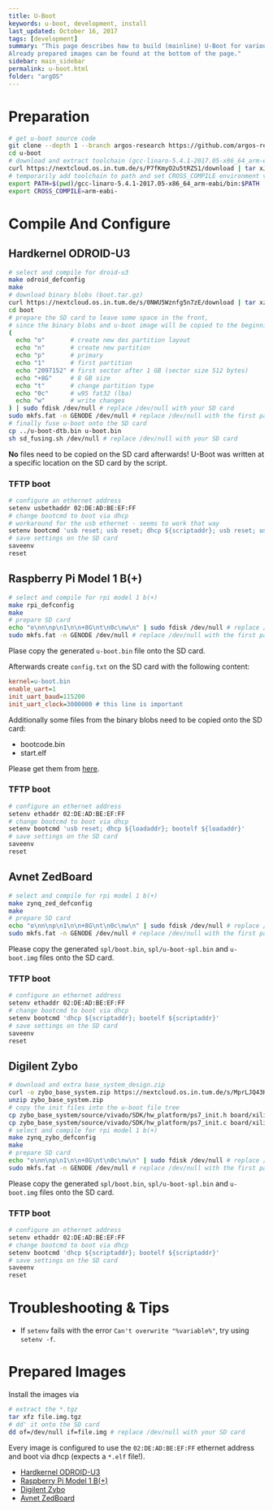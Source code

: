 ```yaml
---
title: U-Boot
keywords: u-boot, development, install
last_updated: October 16, 2017
tags: [development]
summary: "This page describes how to build (mainline) U-Boot for various platforms used by the argos-research project.
Already prepared images can be found at the bottom of the page."
sidebar: main_sidebar
permalink: u-boot.html
folder: "argOS"
---
```


# Preparation
```sh
# get u-boot source code
git clone --depth 1 --branch argos-research https://github.com/argos-research/u-boot.git
cd u-boot
# download and extract toolchain (gcc-linaro-5.4.1-2017.05-x86_64_arm-eabi.tar.xz)
curl https://nextcloud.os.in.tum.de/s/P7fKmyO2u5tRZS1/download | tar xJ
# temporarily add toolchain to path and set CROSS_COMPILE environment variable
export PATH=$(pwd)/gcc-linaro-5.4.1-2017.05-x86_64_arm-eabi/bin:$PATH
export CROSS_COMPILE=arm-eabi-
```

# Compile And Configure
## Hardkernel ODROID-U3
```sh
# select and compile for droid-u3
make odroid_defconfig
make
# download binary blobs (boot.tar.gz)
curl https://nextcloud.os.in.tum.de/s/0NWU5Wznfg5n7zE/download | tar xz
cd boot
# prepare the SD card to leave some space in the front,
# since the binary blobs and u-boot image will be copied to the beginning of it
(
  echo "o"       # create new dos partition layout
  echo "n"       # create new partition
  echo "p"       # primary
  echo "1"       # first partition
  echo "2097152" # first sector after 1 GB (sector size 512 bytes)
  echo "+8G"     # 8 GB size
  echo "t"       # change partition type
  echo "0c"      # w95 fat32 (lba)
  echo "w"       # write changes
) | sudo fdisk /dev/null # replace /dev/null with your SD card
sudo mkfs.fat -n GENODE /dev/null # replace /dev/null with the first partition of your SD card
# finally fuse u-boot onto the SD card
cp ../u-boot-dtb.bin u-boot.bin
sh sd_fusing.sh /dev/null # replace /dev/null with your SD card
```
**No** files need to be copied on the SD card afterwards!
U-Boot was written at a specific location on the SD card by the script.

### TFTP boot
```sh
# configure an ethernet address
setenv usbethaddr 02:DE:AD:BE:EF:FF
# change bootcmd to boot via dhcp
# workaround for the usb ethernet - seems to work that way
setenv bootcmd 'usb reset; usb reset; dhcp ${scriptaddr}; usb reset; usb stop; bootelf ${scriptaddr}'
# save settings on the SD card
saveenv
reset
```

## Raspberry Pi Model 1 B(+)
```sh
# select and compile for rpi model 1 b(+)
make rpi_defconfig
make
# prepare SD card
echo "o\nn\np\n1\n\n+8G\nt\n0c\nw\n" | sudo fdisk /dev/null # replace /dev/null with your SD card
sudo mkfs.fat -n GENODE /dev/null # replace /dev/null with the first partition of your SD card
```

Plase copy the generated `u-boot.bin` file onto the SD card.

Afterwards create `config.txt` on the SD card with the following content:
```ini
kernel=u-boot.bin
enable_uart=1
init_uart_baud=115200
init_uart_clock=3000000 # this line is important
```

Additionally some files from the binary blobs need to be copied onto the SD card:
- bootcode.bin
- start.elf

Please get them from [here](https://github.com/raspberrypi/firmware/tree/1.20170811/boot).

### TFTP boot
```sh
# configure an ethernet address
setenv ethaddr 02:DE:AD:BE:EF:FF
# change bootcmd to boot via dhcp
setenv bootcmd 'usb reset; dhcp ${loadaddr}; bootelf ${loadaddr}'
# save settings on the SD card
saveenv
reset
```

## Avnet ZedBoard
```sh
# select and compile for rpi model 1 b(+)
make zynq_zed_defconfig
make
# prepare SD card
echo "o\nn\np\n1\n\n+8G\nt\n0c\nw\n" | sudo fdisk /dev/null # replace /dev/null with your SD card
sudo mkfs.fat -n GENODE /dev/null # replace /dev/null with the first partition of your SD card
```

Please copy the generated `spl/boot.bin`, `spl/u-boot-spl.bin` and `u-boot.img` files onto the SD card.

### TFTP boot
```sh
# configure an ethernet address
setenv ethaddr 02:DE:AD:BE:EF:FF
# change bootcmd to boot via dhcp
setenv bootcmd 'dhcp ${scriptaddr}; bootelf ${scriptaddr}'
# save settings on the SD card
saveenv
reset
```

## Digilent Zybo
```sh
# download and extra base_system_design.zip
curl -o zybo_base_system.zip https://nextcloud.os.in.tum.de/s/MprLJQ43K5vpgzw/download
unzip zybo_base_system.zip
# copy the init files into the u-boot file tree
cp zybo_base_system/source/vivado/SDK/hw_platform/ps7_init.h board/xilinx/zynq/zynq-zybo/ps7_init.h
cp zybo_base_system/source/vivado/SDK/hw_platform/ps7_init.c board/xilinx/zynq/zynq-zybo/ps7_init_gpl.c
# select and compile for rpi model 1 b(+)
make zynq_zybo_defconfig
make
# prepare SD card
echo "o\nn\np\n1\n\n+8G\nt\n0c\nw\n" | sudo fdisk /dev/null # replace /dev/null with your SD card
sudo mkfs.fat -n GENODE /dev/null # replace /dev/null with the first partition of your SD card
```

Please copy the generated `spl/boot.bin`, `spl/u-boot-spl.bin` and `u-boot.img` files onto the SD card.

### TFTP boot
```sh
# configure an ethernet address
setenv ethaddr 02:DE:AD:BE:EF:FF
# change bootcmd to boot via dhcp
setenv bootcmd 'dhcp ${scriptaddr}; bootelf ${scriptaddr}'
# save settings on the SD card
saveenv
reset
```

# Troubleshooting & Tips
- If `setenv` fails with the error `Can't overwrite "%variable%"`, try using `setenv -f`.

# Prepared Images
Install the images via
```sh
# extract the *.tgz
tar xfz file.img.tgz
# dd' it onto the SD card
dd of=/dev/null if=file.img # replace /dev/null with your SD card
```
Every image is configured to use the `02:DE:AD:BE:EF:FF` ethernet address and boot via dhcp (expects a `*.elf` file!).

- [Hardkernel ODROID-U3](https://nextcloud.os.in.tum.de/s/66hmk6s8kxCjS2x/download)
- [Raspberry Pi Model 1 B(+)](https://nextcloud.os.in.tum.de/s/vVRFCh74B499P2W/download)
- [Digilent Zybo](https://nextcloud.os.in.tum.de/s/TsZNontFhgigiBg/download)
- [Avnet ZedBoard](https://nextcloud.os.in.tum.de/s/uNhs1VhfSsM0OdF/download)
